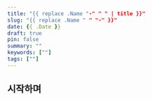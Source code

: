```yaml
---
title: "{{ replace .Name "-" " " | title }}"
slug: "{{ replace .Name " " "-" }}"
date: {{ .Date }}
draft: true
pin: false
summary: ""
keywords: [""]
tags: [""]
---
```


## 시작하며
